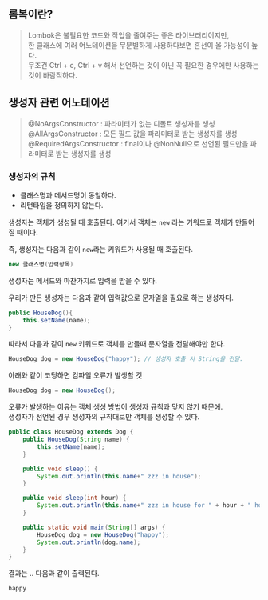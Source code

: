 ## 롬복이란?
> Lombok은 불필요한 코드와 작업을 줄여주는 좋은 라이브러리이지만, <br>
> 한 클래스에 여러 어노테이션을 무분별하게 사용하다보면 혼선이 올 가능성이 높다. <br>
> 무조건 Ctrl + c, Ctrl + v 해서 선언하는 것이 아닌 꼭 필요한 경우에만 사용하는 것이 바람직하다.

## 생성자 관련 어노테이션
> @NoArgsConstructor : 파라미터가 없는 디폴트 생성자를 생성
> @AllArgsConstructor : 모든 필드 값을 파라미터로 받는 생성자를 생성
> @RequiredArgsConstructor : final이나 @NonNull으로 선언된 필드만을 파라미터로 받는 생성자를 생성

### 생성자의 규칙
* 클래스명과 메서드명이 동일하다.
* 리턴타입을 정의하지 않는다.


생성자는 객체가 생성될 때 호출된다. 여기서 객체는 `new` 라는 키워드로 객체가 만들어질 때이다.

즉, 생성자는 다음과 같이 `new`라는 키워드가 사용될 때 호출된다.
```java
new 클래스명(입력항목)
```

생성자는 메서드와 마찬가지로 입력을 받을 수 있다.  

우리가 만든 생성자는 다음과 같이 입력값으로 문자열을 필요로 하는 생성자다.
```java
public HouseDog(){
    this.setName(name);
}
```

따라서 다음과 같이 `new` 키워드로 객체를 만들때 문자열을 전달해야만 한다.  
```java
HouseDog dog = new HouseDog("happy"); // 생성자 호출 시 String을 전달.
```

아래와 같이 코딩하면 컴파일 오류가 발생할 것 
```java
HouseDog dog = new HouseDog();
```

오류가 발생하는 이유는 객체 생성 방법이 생성자 규칙과 맞지 않기 때문에.  
생성자가 선언된 경우 생성자의 규칙대로만 객체를 생성할 수 있다.  

```java
public class HouseDog extends Dog {
    public HouseDog(String name) {
        this.setName(name);
    } 

    public void sleep() {
        System.out.println(this.name+" zzz in house");
    } 

    public void sleep(int hour) {
        System.out.println(this.name+" zzz in house for " + hour + " hours");
    } 

    public static void main(String[] args) {
        HouseDog dog = new HouseDog("happy");
        System.out.println(dog.name);
    }
}
```
결과는 .. 다음과 같이 출력된다.
```
happy
```
